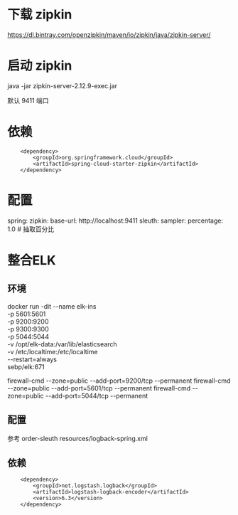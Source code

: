 
# 下载 zipkin 

https://dl.bintray.com/openzipkin/maven/io/zipkin/java/zipkin-server/

# 启动 zipkin

java -jar zipkin-server-2.12.9-exec.jar

默认 9411 端口

# 依赖 

		<dependency>
			<groupId>org.springframework.cloud</groupId>
			<artifactId>spring-cloud-starter-zipkin</artifactId>
		</dependency>

# 配置

spring:
  zipkin:
      base-url: http://localhost:9411
  sleuth:
    sampler:
      percentage: 1.0  # 抽取百分比 


# 整合ELK

## 环境
docker run -dit --name elk-ins \
    -p 5601:5601 \
    -p 9200:9200 \
	-p 9300:9300 \
    -p 5044:5044 \
	-v /opt/elk-data:/var/lib/elasticsearch \
    -v /etc/localtime:/etc/localtime \
	--restart=always \
    sebp/elk:671
	
firewall-cmd --zone=public --add-port=9200/tcp --permanent 
firewall-cmd --zone=public --add-port=5601/tcp --permanent 
firewall-cmd --zone=public --add-port=5044/tcp --permanent 

## 配置

参考 order-sleuth resources/logback-spring.xml

## 依赖

		<dependency>
			<groupId>net.logstash.logback</groupId>
			<artifactId>logstash-logback-encoder</artifactId>
			<version>6.3</version>
		</dependency>